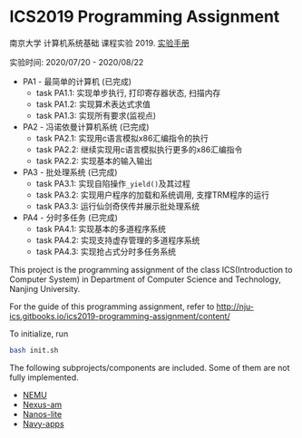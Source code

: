 # ICS2019 Programming Assignment

南京大学 计算机系统基础 课程实验 2019. [实验手册](https://nju-projectn.github.io/ics-pa-gitbook/ics2019/)

实验时间: 2020/07/20 - 2020/08/22

* PA1 - 最简单的计算机 (已完成)
  * task PA1.1: 实现单步执行, 打印寄存器状态, 扫描内存
  * task PA1.2: 实现算术表达式求值 
  * task PA1.3: 实现所有要求(监视点)
* PA2 -  冯诺依曼计算机系统 (已完成)
	* task PA2.1: 实现用c语言模拟x86汇编指令的执行
	* task PA2.2: 继续实现用c语言模拟执行更多的x86汇编指令
	* task PA2.2: 实现基本的输入输出
* PA3 - 批处理系统 (已完成)
	* task PA3.1: 实现自陷操作`_yield()`及其过程 
	* task PA3.2: 实现用户程序的加载和系统调用, 支撑TRM程序的运行
	* task PA3.3: 运行仙剑奇侠传并展示批处理系统
* PA4 - 分时多任务 (已完成)
	* task PA4.1: 实现基本的多道程序系统 
	* task PA4.2: 实现支持虚存管理的多道程序系统 
	* task PA4.3: 实现抢占式分时多任务系统

This project is the programming assignment of the class ICS(Introduction to Computer System) in Department of Computer Science and Technology, Nanjing University.

For the guide of this programming assignment,
refer to http://nju-ics.gitbooks.io/ics2019-programming-assignment/content/

To initialize, run
```bash
bash init.sh
```

The following subprojects/components are included. Some of them are not fully implemented.
* [NEMU](https://github.com/NJU-ProjectN/nemu)
* [Nexus-am](https://github.com/NJU-ProjectN/nexus-am)
* [Nanos-lite](https://github.com/NJU-ProjectN/nanos-lite)
* [Navy-apps](https://github.com/NJU-ProjectN/navy-apps)
